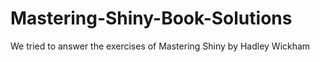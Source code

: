 # Mastering-Shiny-Book-Solutions
We tried to answer the exercises of Mastering Shiny by Hadley Wickham 
